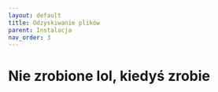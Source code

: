 ```yaml
---
layout: default
title: Odzyskiwanie plików
parent: Instalacja
nav_order: 3
---
```

<!-- markdownlint-disable MD025 -->
# Nie zrobione lol, kiedyś zrobie
